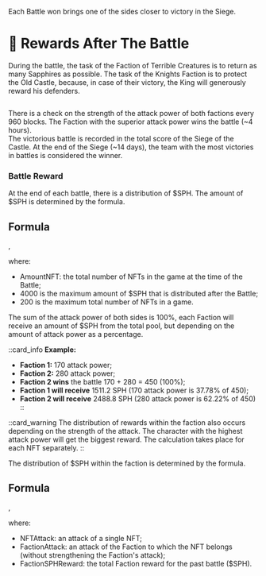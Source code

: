 <p>Each Battle won brings one of the sides closer to victory in the Siege.</p>

# 💎 Rewards After The Battle

During the battle, the task of the Faction of Terrible Creatures is to return as many Sapphires as possible. 
The task of the Knights Faction is to protect the Old Castle, because, in case of their victory, the King 
will generously reward his defenders.

<figure><img src="/assets/docs/.gitbook/assets/rewards_after_the_battle.png" alt=""><figcaption></figcaption></figure>

There is a check on the strength of the attack power of both factions every 960 blocks. The Faction with 
the superior attack power wins the battle (~4 hours).\
The victorious battle is recorded in the total score of the Siege of the Castle. At the end of the 
Siege (~14 days), the team with the most victories in battles is considered the winner.

### Battle Reward

At the end of each battle, there is a distribution of $SPH. The amount of $SPH is determined by the formula.

## Formula

<MathComponent :mathExpression="'RewardSPH=4000*(StakedNFTsAmount/200)'" /></MathComponent>,

where:
* AmountNFT: the total number of NFTs in the game at the time of the Battle;
* 4000 is the maximum amount of $SPH that is distributed after the Battle;
* 200 is the maximum total number of NFTs in a game.

The sum of the attack power of both sides is 100%, each Faction will receive an amount of $SPH from the 
total pool, but depending on the amount of attack power as a percentage.

::card_info
**Example:** 
* **Faction 1:** 170 attack power;
* **Faction 2:** 280 attack power;
* **Faction 2 wins** the battle 170 + 280 = 450 (100%);
* **Faction 1 will receive** 1511.2 SPH (170 attack power is 37.78% of 450);
* **Faction 2 will receive** 2488.8 SPH (280 attack power is 62.22% of 450)
::

::card_warning
The distribution of rewards within the faction also occurs depending on the strength of the attack. The 
character with the highest attack power will get the biggest reward. The calculation takes place for 
each NFT separately.
::

The distribution of $SPH within the faction is determined by the formula.

## Formula

<MathComponent :mathExpression="'RewardForNFT = NFTAttack/FactionAttack*FactionSPHReward'" /></MathComponent>,

where:
* NFTAttack: an attack of a single NFT;
* FactionAttack: an attack of the Faction to which the NFT belongs (without strengthening the Faction's 
attack);
* FactionSPHReward: the total Faction reward for the past battle ($SPH).